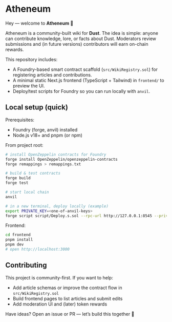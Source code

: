 # Atheneum

Hey — welcome to **Atheneum** 👋

Atheneum is a community-built wiki for **Dust**. The idea is simple: anyone can contribute knowledge, lore, or facts about Dust. Moderators review submissions and (in future versions) contributors will earn on-chain rewards.

This repository includes:
- A Foundry-based smart contract scaffold (`src/WikiRegistry.sol`) for registering articles and contributions.
- A minimal static Next.js frontend (TypeScript + Tailwind) in `frontend/` to preview the UI.
- Deploy/test scripts for Foundry so you can run locally with `anvil`.

## Local setup (quick)

Prerequisites:
- Foundry (forge, anvil) installed
- Node.js v18+ and pnpm (or npm)

From project root:

```bash
# install OpenZeppelin contracts for Foundry
forge install OpenZeppelin/openzeppelin-contracts
forge remappings > remappings.txt

# build & test contracts
forge build
forge test

# start local chain
anvil

# in a new terminal, deploy locally (example)
export PRIVATE_KEY=<one-of-anvil-keys>
forge script script/Deploy.s.sol --rpc-url http://127.0.0.1:8545 --private-key $PRIVATE_KEY --broadcast
```

Frontend:

```bash
cd frontend
pnpm install
pnpm dev
# open http://localhost:3000
```

## Contributing

This project is community-first. If you want to help:
- Add article schemas or improve the contract flow in `src/WikiRegistry.sol`
- Build frontend pages to list articles and submit edits
- Add moderation UI and (later) token rewards

Have ideas? Open an issue or PR — let’s build this together 💪
